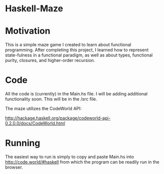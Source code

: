 # Haskell-Maze

# Motivation

This is a simple maze game I created to learn about functional programming. After completing this project, I learned how to represent state-fulness in a functional paradigm, as well as about types, functional purity, closures, and higher-order recursion.

# Code 

All the code is (currently) in the Main.hs file. I will be adding additional functionality soon. This will be in the /src file.

The maze utilizes the CodeWorld API: 

http://hackage.haskell.org/package/codeworld-api-0.2.0.0/docs/CodeWorld.html

# Running

The easiest way to run is simply to copy and paste Main.hs into http://code.world/#haskell from which the program can be readily run
in the browser.
